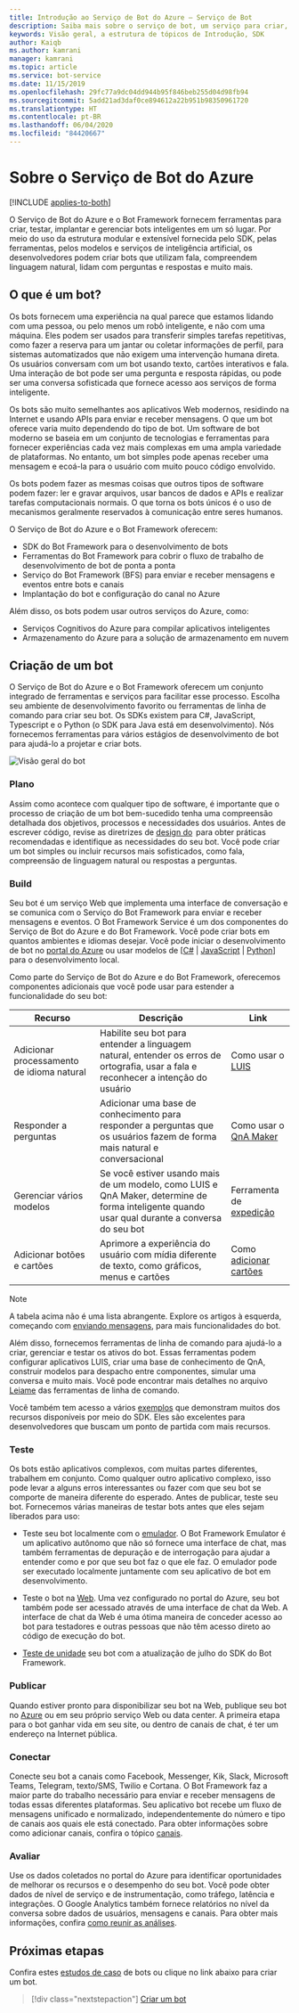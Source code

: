 ```yaml
---
title: Introdução ao Serviço de Bot do Azure – Serviço de Bot
description: Saiba mais sobre o serviço de bot, um serviço para criar, conectar, testar, implantar, monitorar e gerenciar bots.
keywords: Visão geral, a estrutura de tópicos de Introdução, SDK
author: Kaiqb
ms.author: kamrani
manager: kamrani
ms.topic: article
ms.service: bot-service
ms.date: 11/15/2019
ms.openlocfilehash: 29fc77a9dc04dd944b95f846beb255d04d98fb94
ms.sourcegitcommit: 5add21ad3daf0ce894612a22b951b98350961720
ms.translationtype: HT
ms.contentlocale: pt-BR
ms.lasthandoff: 06/04/2020
ms.locfileid: "84420667"
---
```

# <a name="about-azure-bot-service"></a>Sobre o Serviço de Bot do Azure

[!INCLUDE [applies-to-both](includes/applies-to-both.md)]

O Serviço de Bot do Azure e o Bot Framework fornecem ferramentas para criar, testar, implantar e gerenciar bots inteligentes em um só lugar. Por meio do uso da estrutura modular e extensível fornecida pelo SDK, pelas ferramentas, pelos modelos e serviços de inteligência artificial, os desenvolvedores podem criar bots que utilizam fala, compreendem linguagem natural, lidam com perguntas e respostas e muito mais.

## <a name="what-is-a-bot"></a>O que é um bot?

Os bots fornecem uma experiência na qual parece que estamos lidando com uma pessoa, ou pelo menos um robô inteligente, e não com uma máquina. Eles podem ser usados para transferir simples tarefas repetitivas, como fazer a reserva para um jantar ou coletar informações de perfil, para sistemas automatizados que não exigem uma intervenção humana direta. Os usuários conversam com um bot usando texto, cartões interativos e fala. Uma interação de bot pode ser uma pergunta e resposta rápidas, ou pode ser uma conversa sofisticada que fornece acesso aos serviços de forma inteligente.

Os bots são muito semelhantes aos aplicativos Web modernos, residindo na Internet e usando APIs para enviar e receber mensagens. O que um bot oferece varia muito dependendo do tipo de bot. Um software de bot moderno se baseia em um conjunto de tecnologias e ferramentas para fornecer experiências cada vez mais complexas em uma ampla variedade de plataformas. No entanto, um bot simples pode apenas receber uma mensagem e ecoá-la para o usuário com muito pouco código envolvido.

Os bots podem fazer as mesmas coisas que outros tipos de software podem fazer: ler e gravar arquivos, usar bancos de dados e APIs e realizar tarefas computacionais normais. O que torna os bots únicos é o uso de mecanismos geralmente reservados à comunicação entre seres humanos.

O Serviço de Bot do Azure e o Bot Framework oferecem:

- SDK do Bot Framework para o desenvolvimento de bots
- Ferramentas do Bot Framework para cobrir o fluxo de trabalho de desenvolvimento de bot de ponta a ponta
- Serviço do Bot Framework (BFS) para enviar e receber mensagens e eventos entre bots e canais
- Implantação do bot e configuração do canal no Azure

Além disso, os bots podem usar outros serviços do Azure, como:

- Serviços Cognitivos do Azure para compilar aplicativos inteligentes
- Armazenamento do Azure para a solução de armazenamento em nuvem

## <a name="building-a-bot"></a>Criação de um bot

O Serviço de Bot do Azure e o Bot Framework oferecem um conjunto integrado de ferramentas e serviços para facilitar esse processo. Escolha seu ambiente de desenvolvimento favorito ou ferramentas de linha de comando para criar seu bot. Os SDKs existem para C#, JavaScript, Typescript e o Python (o SDK para Java está em desenvolvimento). Nós fornecemos ferramentas para vários estágios de desenvolvimento de bot para ajudá-lo a projetar e criar bots.

![Visão geral do bot](media/bot-service-overview.png)

### <a name="plan"></a>Plano

Assim como acontece com qualquer tipo de software, é importante que o processo de criação de um bot bem-sucedido tenha uma compreensão detalhada dos objetivos, processos e necessidades dos usuários. Antes de escrever código, revise as diretrizes de [design do](bot-service-design-principles.md)  para obter práticas recomendadas e identifique as necessidades do seu bot. Você pode criar um bot simples ou incluir recursos mais sofisticados, como fala, compreensão de linguagem natural ou respostas a perguntas.

### <a name="build"></a>Build

Seu bot é um serviço Web que implementa uma interface de conversação e se comunica com o Serviço do Bot Framework para enviar e receber mensagens e eventos. O Bot Framework Service é um dos componentes do Serviço de Bot do Azure e do Bot Framework. Você pode criar bots em quantos ambientes e idiomas desejar. Você pode iniciar o desenvolvimento de bot no [portal do Azure](bot-service-quickstart.md) ou usar modelos de [[C#](dotnet/bot-builder-dotnet-sdk-quickstart.md) | [JavaScript](javascript/bot-builder-javascript-quickstart.md) | [Python](python/bot-builder-python-quickstart.md)] para o desenvolvimento local.

Como parte do Serviço de Bot do Azure e do Bot Framework, oferecemos componentes adicionais que você pode usar para estender a funcionalidade do seu bot:

| Recurso | Descrição | Link |
| --- | --- | --- |
| Adicionar processamento de idioma natural | Habilite seu bot para entender a linguagem natural, entender os erros de ortografia, usar a fala e reconhecer a intenção do usuário | Como usar o [LUIS](~/v4sdk/bot-builder-howto-v4-luis.md)
| Responder a perguntas | Adicionar uma base de conhecimento para responder a perguntas que os usuários fazem de forma mais natural e conversacional | Como usar o [QnA Maker](~/v4sdk/bot-builder-howto-qna.md)
| Gerenciar vários modelos | Se você estiver usando mais de um modelo, como LUIS e QnA Maker, determine de forma inteligente quando usar qual durante a conversa do seu bot | Ferramenta de [expedição](~/v4sdk/bot-builder-tutorial-dispatch.md)|
| Adicionar botões e cartões | Aprimore a experiência do usuário com mídia diferente de texto, como gráficos, menus e cartões | Como [adicionar cartões](v4sdk/bot-builder-howto-add-media-attachments.md) |

> [!NOTE]
> A tabela acima não é uma lista abrangente. Explore os artigos à esquerda, começando com [enviando mensagens](~/v4sdk/bot-builder-howto-send-messages.md), para mais funcionalidades do bot.

Além disso, fornecemos ferramentas de linha de comando para ajudá-lo a criar, gerenciar e testar os ativos do bot. Essas ferramentas podem configurar aplicativos LUIS, criar uma base de conhecimento de QnA, construir modelos para despacho entre componentes, simular uma conversa e muito mais. Você pode encontrar mais detalhes no arquivo [Leiame](https://aka.ms/botbuilder-tools-readme) das ferramentas de linha de comando.

Você também tem acesso a vários [exemplos](https://github.com/microsoft/botbuilder-samples) que demonstram muitos dos recursos disponíveis por meio do SDK. Eles são excelentes para desenvolvedores que buscam um ponto de partida com mais recursos.

### <a name="test"></a>Teste
Os bots estão aplicativos complexos, com muitas partes diferentes, trabalhem em conjunto. Como qualquer outro aplicativo complexo, isso pode levar a alguns erros interessantes ou fazer com que seu bot se comporte de maneira diferente do esperado. Antes de publicar, teste seu bot. Fornecemos várias maneiras de testar bots antes que eles sejam liberados para uso:

- Teste seu bot localmente com o [emulador](bot-service-debug-emulator.md). O Bot Framework Emulator é um aplicativo autônomo que não só fornece uma interface de chat, mas também ferramentas de depuração e de interrogação para ajudar a entender como e por que seu bot faz o que ele faz.  O emulador pode ser executado localmente juntamente com seu aplicativo de bot em desenvolvimento.

- Teste o bot na [Web](bot-service-manage-test-webchat.md). Uma vez configurado no portal do Azure, seu bot também pode ser acessado através de uma interface de chat da Web. A interface de chat da Web é uma ótima maneira de conceder acesso ao bot para testadores e outras pessoas que não têm acesso direto ao código de execução do bot.

- [Teste de unidade](https://docs.microsoft.com/azure/bot-service/unit-test-bots) seu bot com a atualização de julho do SDK do Bot Framework.

### <a name="publish"></a>Publicar

Quando estiver pronto para disponibilizar seu bot na Web, publique seu bot no [Azure](bot-builder-howto-deploy-azure.md) ou em seu próprio serviço Web ou data center. A primeira etapa para o bot ganhar vida em seu site, ou dentro de canais de chat, é ter um endereço na Internet pública.

### <a name="connect"></a>Conectar

Conecte seu bot a canais como Facebook, Messenger, Kik, Slack, Microsoft Teams, Telegram, texto/SMS, Twilio e Cortana. O Bot Framework faz a maior parte do trabalho necessário para enviar e receber mensagens de todas essas diferentes plataformas. Seu aplicativo bot recebe um fluxo de mensagens unificado e normalizado, independentemente do número e tipo de canais aos quais ele está conectado. Para obter informações sobre como adicionar canais, confira o tópico [canais](bot-service-manage-channels.md).

### <a name="evaluate"></a>Avaliar

Use os dados coletados no portal do Azure para identificar oportunidades de melhorar os recursos e o desempenho do seu bot. Você pode obter dados de nível de serviço e de instrumentação, como tráfego, latência e integrações. O Google Analytics também fornece relatórios no nível da conversa sobre dados de usuários, mensagens e canais. Para obter mais informações, confira [como reunir as análises](bot-service-manage-analytics.md).

## <a name="next-steps"></a>Próximas etapas

Confira estes [estudos de caso](https://azure.microsoft.com/services/bot-service/) de bots ou clique no link abaixo para criar um bot.
> [!div class="nextstepaction"]
> [Criar um bot](bot-service-quickstart.md)
